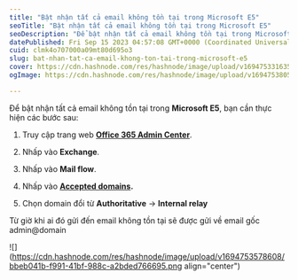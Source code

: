 ```yaml
---
title: "Bật nhận tất cả email không tồn tại trong Microsoft E5"
seoTitle: "Bật nhận tất cả email không tồn tại trong Microsoft E5"
seoDescription: "Để bật nhận tất cả email không tồn tại trong Microsoft E5, bạn cần thực hiện các bước sau:"
datePublished: Fri Sep 15 2023 04:57:08 GMT+0000 (Coordinated Universal Time)
cuid: clmk4o707000a09mt80d695o3
slug: bat-nhan-tat-ca-email-khong-ton-tai-trong-microsoft-e5
cover: https://cdn.hashnode.com/res/hashnode/image/upload/v1694753316354/a9dcb47e-1ffb-44e2-942b-a314380338a1.png
ogImage: https://cdn.hashnode.com/res/hashnode/image/upload/v1694753805429/c8901dc2-d144-4dd3-89ac-2e58b3bfc817.png

---
```


Để bật nhận tất cả email không tồn tại trong **Microsoft E5**, bạn cần thực hiện các bước sau:

1. Truy cập trang web [**Office 365 Admin Center**](https://admin.exchange.microsoft.com/#/accepteddomains).
    
2. Nhấp vào **Exchange**.
    
3. Nhấp vào **Mail flow**.
    
4. Nhấp vào [**Accepted domains**](https://admin.exchange.microsoft.com/#/accepteddomains)**.**
    
5. Chọn domain đổi từ **Authoritative** \-&gt; **Internal relay**
    

Từ giờ khi ai đó gửi đến email không tồn tại sẽ được gửi về email gốc admin@domain

![](https://cdn.hashnode.com/res/hashnode/image/upload/v1694753578608/bbeb041b-f991-41bf-988c-a2bded766695.png align="center")